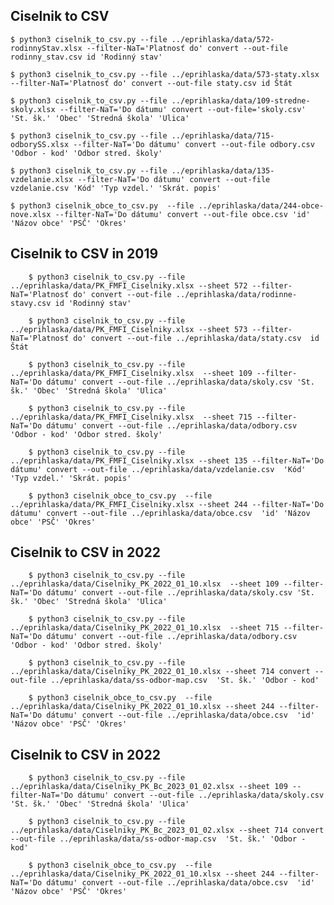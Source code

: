 
## Ciselnik to CSV

    $ python3 ciselnik_to_csv.py --file ../eprihlaska/data/572-rodinnyStav.xlsx --filter-NaT='Platnosť do' convert --out-file rodinny_stav.csv id 'Rodinný stav'

    $ python3 ciselnik_to_csv.py --file ../eprihlaska/data/573-staty.xlsx --filter-NaT='Platnosť do' convert --out-file staty.csv id Štát

    $ python3 ciselnik_to_csv.py --file ../eprihlaska/data/109-stredne-skoly.xlsx --filter-NaT='Do dátumu' convert --out-file='skoly.csv' 'St. šk.' 'Obec' 'Stredná škola' 'Ulica'

    $ python3 ciselnik_to_csv.py --file ../eprihlaska/data/715-odborySS.xlsx --filter-NaT='Do dátumu' convert --out-file odbory.csv 'Odbor - kod' 'Odbor stred. školy'

    $ python3 ciselnik_to_csv.py --file ../eprihlaska/data/135-vzdelanie.xlsx --filter-NaT='Do dátumu' convert --out-file vzdelanie.csv 'Kód' 'Typ vzdel.' 'Skrát. popis'

    $ python3 ciselnik_obce_to_csv.py  --file ../eprihlaska/data/244-obce-nove.xlsx --filter-NaT='Do dátumu' convert --out-file obce.csv 'id' 'Názov obce' 'PSČ' 'Okres'

## Ciselnik to CSV in 2019

        $ python3 ciselnik_to_csv.py --file ../eprihlaska/data/PK_FMFI_Ciselniky.xlsx --sheet 572 --filter-NaT='Platnosť do' convert --out-file ../eprihlaska/data/rodinne-stavy.csv id 'Rodinný stav'

        $ python3 ciselnik_to_csv.py --file ../eprihlaska/data/PK_FMFI_Ciselniky.xlsx --sheet 573 --filter-NaT='Platnosť do' convert --out-file ../eprihlaska/data/staty.csv  id Štát

        $ python3 ciselnik_to_csv.py --file ../eprihlaska/data/PK_FMFI_Ciselniky.xlsx  --sheet 109 --filter-NaT='Do dátumu' convert --out-file ../eprihlaska/data/skoly.csv 'St. šk.' 'Obec' 'Stredná škola' 'Ulica'

        $ python3 ciselnik_to_csv.py --file ../eprihlaska/data/PK_FMFI_Ciselniky.xlsx  --sheet 715 --filter-NaT='Do dátumu' convert --out-file ../eprihlaska/data/odbory.csv  'Odbor - kod' 'Odbor stred. školy'

        $ python3 ciselnik_to_csv.py --file ../eprihlaska/data/PK_FMFI_Ciselniky.xlsx --sheet 135 --filter-NaT='Do dátumu' convert --out-file ../eprihlaska/data/vzdelanie.csv  'Kód' 'Typ vzdel.' 'Skrát. popis'

        $ python3 ciselnik_obce_to_csv.py  --file ../eprihlaska/data/PK_FMFI_Ciselniky.xlsx --sheet 244 --filter-NaT='Do dátumu' convert --out-file ../eprihlaska/data/obce.csv  'id' 'Názov obce' 'PSČ' 'Okres'

## Ciselnik to CSV in 2022

        $ python3 ciselnik_to_csv.py --file ../eprihlaska/data/Ciselniky_PK_2022_01_10.xlsx  --sheet 109 --filter-NaT='Do dátumu' convert --out-file ../eprihlaska/data/skoly.csv 'St. šk.' 'Obec' 'Stredná škola' 'Ulica'

        $ python3 ciselnik_to_csv.py --file ../eprihlaska/data/Ciselniky_PK_2022_01_10.xlsx  --sheet 715 --filter-NaT='Do dátumu' convert --out-file ../eprihlaska/data/odbory.csv  'Odbor - kod' 'Odbor stred. školy'

        $ python3 ciselnik_to_csv.py --file ../eprihlaska/data/Ciselniky_PK_2022_01_10.xlsx --sheet 714 convert --out-file ../eprihlaska/data/ss-odbor-map.csv  'St. šk.' 'Odbor - kod'

        $ python3 ciselnik_obce_to_csv.py  --file ../eprihlaska/data/Ciselniky_PK_2022_01_10.xlsx --sheet 244 --filter-NaT='Do dátumu' convert --out-file ../eprihlaska/data/obce.csv  'id' 'Názov obce' 'PSČ' 'Okres'

## Ciselnik to CSV in 2022

        $ python3 ciselnik_to_csv.py --file ../eprihlaska/data/Ciselniky_PK_Bc_2023_01_02.xlsx --sheet 109 --filter-NaT='Do dátumu' convert --out-file ../eprihlaska/data/skoly.csv 'St. šk.' 'Obec' 'Stredná škola' 'Ulica'

        $ python3 ciselnik_to_csv.py --file ../eprihlaska/data/Ciselniky_PK_Bc_2023_01_02.xlsx --sheet 714 convert --out-file ../eprihlaska/data/ss-odbor-map.csv  'St. šk.' 'Odbor - kod'

        $ python3 ciselnik_obce_to_csv.py  --file ../eprihlaska/data/Ciselniky_PK_2022_01_10.xlsx --sheet 244 --filter-NaT='Do dátumu' convert --out-file ../eprihlaska/data/obce.csv  'id' 'Názov obce' 'PSČ' 'Okres'
